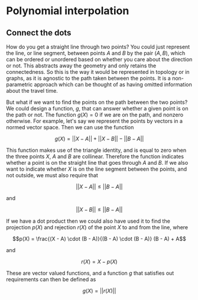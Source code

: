 # Polynomial interpolation

## Connect the dots

How do you get a straight line through two points? You could just represent the line, or line segment, between points $A$ and $B$ by the pair
$(A, B)$, which can be ordered or unordered based on whether you care about the direction or not. This abstracts away the geometry
and only retains the connectedness. So this is the way it would be represented in topology or in graphs, as it is agnostic to the path taken between the points.
It is a non-parametric approach which can be thought of as having omitted information about the travel time.

But what if we want to find the points on the path between the two points? We could design a function, $g$, that can answer whether a given point is on the path or not.
The function $g(X) = 0$ if we are on the path, and nonzero otherwise. For example, let's say we represent the points by vectors in a normed vector space.
Then we can use the function

$$g(X) = ||X - A|| + ||X - B|| - ||B - A||$$

This function makes use of the triangle identity, and is equal to zero when the three points $X$, $A$ and $B$ are collinear.
Therefore the function indicates whether a point is on the straight line that goes through $A$ and $B$.
If we also want to indicate whether $X$ is on the line segment between the points, and not outside, we must also require that

$$||X - A|| \le  ||B - A||$$

and

$$||X - B|| \le  ||B - A||$$

If we have a dot product then we could also have used it to find the projection $p(X)$ and rejection $r(X)$ of the point $X$ to and from the line, where

$$p(X)  =  \frac{(X - A) \cdot (B - A)}{(B - A) \cdot (B - A)} (B - A) + A$$

and 

$$r(X) = X - p(X)$$

These are vector valued functions, and a function $g$ that satisfies out requirements can then be defined as

$$g(X) = ||r(X)||$$

